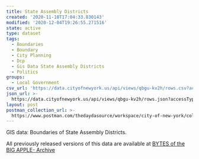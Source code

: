 ```yaml
---
title: State Assembly Districts
created: '2020-11-10T17:04:33.830143'
modified: '2020-12-04T19:26:55.271516'
state: active
type: dataset
tags:
  - Boundaries
  - Boundary
  - City Planning
  - Dcp
  - Gis Data State Assembly Districts
  - Politics
groups:
  - Local Government
csv_url: 'https://data.cityofnewyork.us/api/views/qbgu-kv2h/rows.csv?accessType=DOWNLOAD'
json_url: >-
  https://data.cityofnewyork.us/api/views/qbgu-kv2h/rows.json?accessType=DOWNLOAD
layout: post
postman_collection_url: >-
  https://www.postman.com/thedaydasource/workspace/city-of-new-york/collection/15909983-64846c5e-2cf9-41c1-951a-3afcb421068c
---
```

GIS data: Boundaries of State Assembly Districts.

All previously released versions of this data are available at <a href="https://www1.nyc.gov/site/planning/data-maps/open-data/bytes-archive.page?sorts[year]=0">BYTES of the BIG APPLE- Archive</a>
